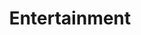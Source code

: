 ---
layout: classification
title: Entertainment
image: /img/classifications/entertainment.jpeg
featured: false
applications: true
tags:
 - Movies
 - TV Shows
classification_partners:
  - type: Classification Supporter
    list:
      - name: Rotaract Bangalore East
        img: /img/partners/rbe.png
      - name: Rotaract Bangalore East
        img: /img/partners/rbe.png
description:
  Entertainment has always been one of the most important industries in history. Storytelling, music, drama, dance, and different kinds of performance exist in all cultures and have developed into sophisticated forms. Engaging the audience is the most important aspect of any form of entertainment. Learn how to become a better entertainer and how to raise to the top in your field.
# mentors:
#   - name: Rtn. Krishna B Mariyanka
#     company: Ajira Global
#     img: /img/mentors/krishnabmariyanka.jpeg
#     social:
#       linkedin: https://www.linkedin.com/in/krishnamariyanka/
#       twitter: https://twitter.com/KMariyanka
#       facebook: https://www.facebook.com/krishnamariyanka
#       instagram: https://www.instagram.com/krishnabmariyanka/
#     introduction: An effectual consultant, a stunning speaker and a cogent trainer in the global brand and communications industry, Krishna B. Mariyanka, more fondly known as Brand Kitty, began his professional career in the field of public relations 20+ years ago. It was quickly followed by key internal and external communication assignments in some very large, multinational corporations.
---